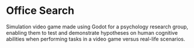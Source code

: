 # Office Search

Simulation video game made using Godot for a psychology research group, enabling them to test and demonstrate
hypotheses on human cognitive abilities when performing tasks in a video game versus real-life scenarios.
